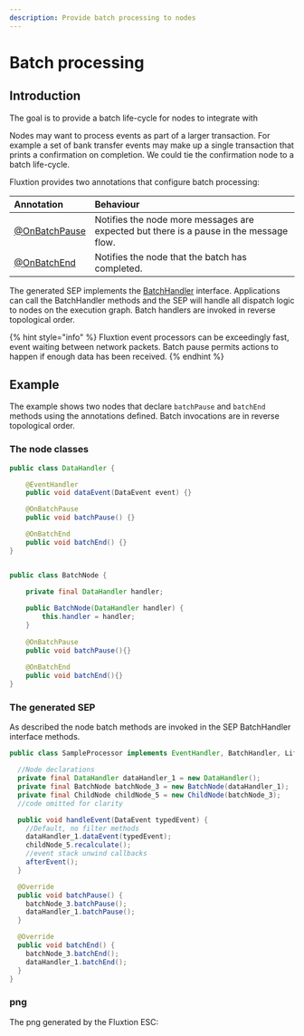 ```yaml
---
description: Provide batch processing to nodes
---
```


# Batch processing

## Introduction

The goal is to provide a batch life-cycle for nodes to integrate with

Nodes may want to process events as part of a larger transaction. For example a set of bank transfer events may make up a single transaction that prints a confirmation on completion. We could tie the confirmation node to a batch life-cycle.

Fluxtion provides two annotations that configure batch processing:

| Annotation | Behaviour |
| :--- | :--- |
| [@OnBatchPause](https://github.com/v12technology/fluxtion/blob/master/builder/src/main/java/com/fluxtion/api/annotations/OnBatchPause.java) | Notifies the node more messages are expected but there is a pause in the message flow. |
| [@OnBatchEnd](https://github.com/v12technology/fluxtion/blob/master/builder/src/main/java/com/fluxtion/api/annotations/OnBatchEnd.java) | Notifies the node that the batch has completed. |

The generated SEP implements the [BatchHandler](https://github.com/v12technology/fluxtion/blob/master/api/src/main/java/com/fluxtion/runtime/lifecycle/BatchHandler.java) interface. Applications can call the BatchHandler methods and the SEP will handle all dispatch logic to nodes on the execution graph. Batch handlers are invoked in reverse topological order.

{% hint style="info" %}
Fluxtion event processors can be exceedingly fast, event waiting between network packets. Batch pause permits actions to happen if enough data has been received.
{% endhint %}

## Example

The example shows two nodes that declare `batchPause` and `batchEnd` methods using the annotations defined. Batch invocations are in reverse topological order.

### The node classes

```java
public class DataHandler {

    @EventHandler
    public void dataEvent(DataEvent event) {}

    @OnBatchPause
    public void batchPause() {}

    @OnBatchEnd
    public void batchEnd() {}
}


public class BatchNode {
    
    private final DataHandler handler;

    public BatchNode(DataHandler handler) {
        this.handler = handler;
    }
    
    @OnBatchPause
    public void batchPause(){}
    
    @OnBatchEnd
    public void batchEnd(){}
}
```

### The generated SEP

As described the node batch methods are invoked in the SEP BatchHandler interface methods. 

```java
public class SampleProcessor implements EventHandler, BatchHandler, Lifecycle {

  //Node declarations
  private final DataHandler dataHandler_1 = new DataHandler();
  private final BatchNode batchNode_3 = new BatchNode(dataHandler_1);
  private final ChildNode childNode_5 = new ChildNode(batchNode_3);
  //code omitted for clarity

  public void handleEvent(DataEvent typedEvent) {
    //Default, no filter methods
    dataHandler_1.dataEvent(typedEvent);
    childNode_5.recalculate();
    //event stack unwind callbacks
    afterEvent();
  }

  @Override
  public void batchPause() {
    batchNode_3.batchPause();
    dataHandler_1.batchPause();
  }

  @Override
  public void batchEnd() {
    batchNode_3.batchEnd();
    dataHandler_1.batchEnd();
  }
}
```

### png

The png generated by the Fluxtion ESC:



